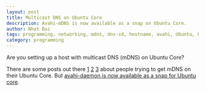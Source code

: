 ```yaml
---
layout: post
title: Multicast DNS on Ubuntu Core
description: Avahi-mDNS is now available as a snap on Ubuntu Core.
author: Nhat Bui
tags: programming, networking, mdns, dns-sd, hostname, avahi, Ubuntu, Ubuntu Core, snap
category: programming
---
```


Are you setting up a host with multicast DNS (mDNS) on Ubuntu Core?

There are some posts out there [1](https://github.com/nextcloud/nextcloud-snap/issues/176) [2](https://lists.ubuntu.com/archives/snapcraft/2017-January/002709.html) [3](https://askubuntu.com/questions/853134/avahi-samba-on-snappy-core-16-04-arm) about people trying to get mDNS on their Ubuntu Core.
But [avahi-daemon is now available as a snap for Ubuntu core](https://uappexplorer.com/snap/ubuntu/avahi).
